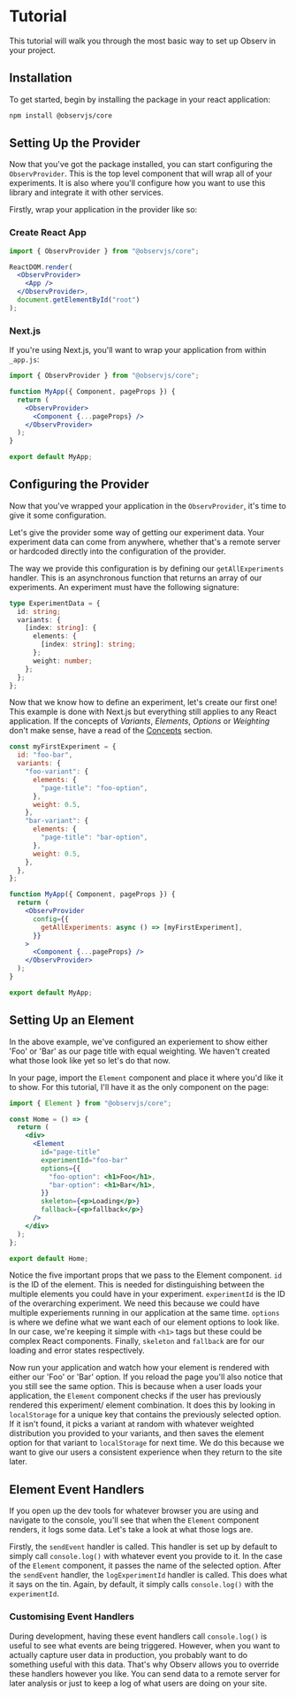# Tutorial

This tutorial will walk you through the most basic way to set up Observ in your project.

## Installation

To get started, begin by installing the package in your react application:

```bash npm2yarn
npm install @observjs/core
```

## Setting Up the Provider

Now that you've got the package installed, you can start configuring the `ObservProvider`. This is the top level component that will wrap all of your experiments. It is also where you'll configure how you want to use this library and integrate it with other services.

Firstly, wrap your application in the provider like so:

### Create React App

```jsx
import { ObservProvider } from "@observjs/core";

ReactDOM.render(
  <ObservProvider>
    <App />
  </ObservProvider>,
  document.getElementById("root")
);
```

### Next.js

If you're using Next.js, you'll want to wrap your application from within `_app.js`:

```jsx
import { ObservProvider } from "@observjs/core";

function MyApp({ Component, pageProps }) {
  return (
    <ObservProvider>
      <Component {...pageProps} />
    </ObservProvider>
  );
}

export default MyApp;
```

## Configuring the Provider

Now that you've wrapped your application in the `ObservProvider`, it's time to give it some configuration.

Let's give the provider some way of getting our experiment data. Your experiment data can come from anywhere, whether that's a remote server or hardcoded directly into the configuration of the provider.

The way we provide this configuration is by defining our `getAllExperiments` handler. This is an asynchronous function that returns an array of our experiments. An experiment must have the following signature:

```ts
type ExperimentData = {
  id: string;
  variants: {
    [index: string]: {
      elements: {
        [index: string]: string;
      };
      weight: number;
    };
  };
};
```

Now that we know how to define an experiment, let's create our first one! This example is done with Next.js but everything still applies to any React application. If the concepts of _Variants_, _Elements_, _Options_ or _Weighting_ don't make sense, have a read of the [Concepts](/docs/concepts) section.

```jsx
const myFirstExperiment = {
  id: "foo-bar",
  variants: {
    "foo-variant": {
      elements: {
        "page-title": "foo-option",
      },
      weight: 0.5,
    },
    "bar-variant": {
      elements: {
        "page-title": "bar-option",
      },
      weight: 0.5,
    },
  },
};

function MyApp({ Component, pageProps }) {
  return (
    <ObservProvider
      config={{
        getAllExperiments: async () => [myFirstExperiment],
      }}
    >
      <Component {...pageProps} />
    </ObservProvider>
  );
}

export default MyApp;
```

## Setting Up an Element

In the above example, we've configured an experiement to show either 'Foo' or 'Bar' as our page title with equal weighting. We haven't created what those look like yet so let's do that now.

In your page, import the `Element` component and place it where you'd like it to show. For this tutorial, I'll have it as the only component on the page:

```jsx
import { Element } from "@observjs/core";

const Home = () => {
  return (
    <div>
      <Element
        id="page-title"
        experimentId="foo-bar"
        options={{
          "foo-option": <h1>Foo</h1>,
          "bar-option": <h1>Bar</h1>,
        }}
        skeleton={<p>Loading</p>}
        fallback={<p>fallback</p>}
      />
    </div>
  );
};

export default Home;
```

Notice the five important props that we pass to the Element component. `id` is the ID of the element. This is needed for distinguishing between the multiple elements you could have in your experiment. `experimentId` is the ID of the overarching experiment. We need this because we could have multiple experiements running in our application at the same time. `options` is where we define what we want each of our element options to look like. In our case, we're keeping it simple with `<h1>` tags but these could be complex React components. Finally, `skeleton` and `fallback` are for our loading and error states respectively.

Now run your application and watch how your element is rendered with either our 'Foo' or 'Bar' option. If you reload the page you'll also notice that you still see the same option. This is because when a user loads your application, the `Element` component checks if the user has previously rendered this experiment/ element combination. It does this by looking in `localStorage` for a unique key that contains the previously selected option. If it isn't found, it picks a variant at random with whatever weighted distribution you provided to your variants, and then saves the element option for that variant to `localStorage` for next time. We do this because we want to give our users a consistent experience when they return to the site later.

## Element Event Handlers

If you open up the dev tools for whatever browser you are using and navigate to the console, you'll see that when the `Element` component renders, it logs some data. Let's take a look at what those logs are.

Firstly, the `sendEvent` handler is called. This handler is set up by default to simply call `console.log()` with whatever event you provide to it. In the case of the `Element` component, it passes the name of the selected option. After the `sendEvent` handler, the `logExperimentId` handler is called. This does what it says on the tin. Again, by default, it simply calls `console.log()` with the `experimentId`.

### Customising Event Handlers

During development, having these event handlers call `console.log()` is useful to see what events are being triggered. However, when you want to actually capture user data in production, you probably want to do something useful with this data. That's why Observ allows you to override these handlers however you like. You can send data to a remote server for later analysis or just to keep a log of what users are doing on your site.
